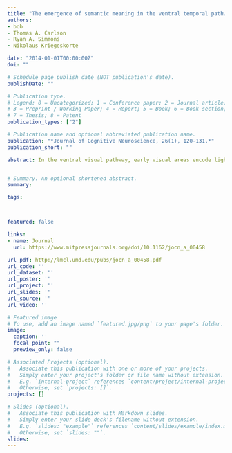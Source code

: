 ```yaml
---
title: "The emergence of semantic meaning in the ventral temporal pathway"
authors:
- bob
- Thomas A. Carlson
- Ryan A. Simmons
- Nikolaus Kriegeskorte 

date: "2014-01-01T00:00:00Z"
doi: ""

# Schedule page publish date (NOT publication's date).
publishDate: ""

# Publication type.
# Legend: 0 = Uncategorized; 1 = Conference paper; 2 = Journal article;
# 3 = Preprint / Working Paper; 4 = Report; 5 = Book; 6 = Book section;
# 7 = Thesis; 8 = Patent
publication_types: ["2"]

# Publication name and optional abbreviated publication name.
publication: "*Journal of Cognitive Neuroscience, 26(1), 120-131.*"
publication_short: ""

abstract: In the ventral visual pathway, early visual areas encode light patterns on the retina in terms of image properties, for example, edges and color, whereas higher areas encode visual information in terms of objects and categories. At what point does semantic knowledge, as instantiated in human language, emerge? We examined this question by studying whether semantic similarity in language relates to the brain's organization of object representations in inferior temporal cortex (ITC), an area of the brain at the crux of several proposals describing how the brain might represent conceptual knowledge. Semantic relationships among words can be viewed as a geometrical structure with some pairs of words close in their meaning (e.g., man and boy) and other pairs more distant (e.g., man and tomato). ITC's representation of objects similarly can be viewed as a complex structure with some pairs of stimuli evoking similar patterns of activation (e.g., man and boy) and other pairs evoking very different patterns (e.g., man and tomato). In this study, we examined whether the geometry of visual object representations in ITC bears a correspondence to the geometry of semantic relationships between word labels used to describe the objects. We compared ITC's representation to semantic structure, evaluated by explicit ratings of semantic similarity and by five computational measures of semantic similarity. We show that the representational geometry of ITC—but not of earlier visual areas (V1)—is reflected both in explicit behavioral ratings of semantic similarity and also in measures of semantic similarity derived from word usage patterns in natural language. Our findings show that patterns of brain activity in ITC not only reflect the organization of visual information into objects but also represent objects in a format compatible with conceptual thought and language.


# Summary. An optional shortened abstract.
summary:

tags:



featured: false

links:
- name: Journal
  url: https://www.mitpressjournals.org/doi/10.1162/jocn_a_00458

url_pdf: http://lmcl.umd.edu/pubs/jocn_a_00458.pdf
url_code: ''
url_dataset: ''
url_poster: ''
url_project: ''
url_slides: ''
url_source: ''
url_video: ''

# Featured image
# To use, add an image named `featured.jpg/png` to your page's folder. 
image:
  caption: ''
  focal_point: ""
  preview_only: false

# Associated Projects (optional).
#   Associate this publication with one or more of your projects.
#   Simply enter your project's folder or file name without extension.
#   E.g. `internal-project` references `content/project/internal-project/index.md`.
#   Otherwise, set `projects: []`.
projects: []

# Slides (optional).
#   Associate this publication with Markdown slides.
#   Simply enter your slide deck's filename without extension.
#   E.g. `slides: "example"` references `content/slides/example/index.md`.
#   Otherwise, set `slides: ""`.
slides:
---
```


